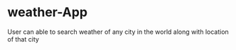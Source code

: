# weather-App
 User can able to search weather of any city in the world along with location of that city 
